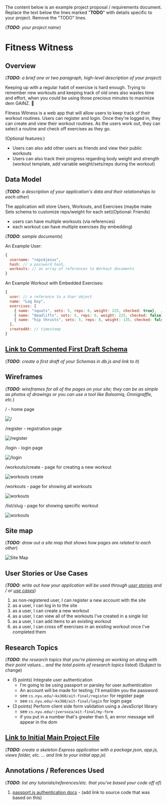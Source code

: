 The content below is an example project proposal / requirements document. Replace the text below the lines marked "__TODO__" with details specific to your project. Remove the "TODO" lines.

(___TODO__: your project name_)

# Fitness Witness

## Overview

(___TODO__: a brief one or two paragraph, high-level description of your project_)

Keeping up with a regular habit of exercise is hard enough. Trying to remember new workouts and keeping track of old ones also wastes time and effort, when you could be using those precious minutes to maximize dem GAINZ. 💪

Fitness Witness is a web app that will allow users to keep track of their workout routines. Users can register and login. Once they're logged in, they can create and view their workout routines. As the users work out, they can select a routine and check off exercises as they go.

(Optional features:)
- Users can also add other users as friends and view their public workouts
- Users can also track their progress regarding body weight and strength (workout template, add variable weight/sets/reps during the workout)

## Data Model

(___TODO__: a description of your application's data and their relationships to each other_) 

The application will store Users, Workouts, and Exercises (maybe make Sets schema to customize reps/weight for each set)(Optional: Friends)

* users can have multiple workouts (via references)
* each workout can have multiple exercises (by embedding)

(___TODO__: sample documents_)

An Example User:

```javascript
{
  username: "reps4jesus",
  hash: // a password hash,
  workouts: // an array of references to Workout documents
}
```

An Example Workout with Embedded Exercises:

```javascript
{
  user: // a reference to a User object
  name: "Leg Day",
  exercises: [
    { name: "squats", sets: 5, reps: 6, weight: 225, checked: true},  // weight in lbs
    { name: "deadlifts", sets: 5, reps: 6, weight: 225, checked: false},
    { name: "hip thrusts", sets: 5, reps: 8, weight: 135, checked: false}
  ],
  createdAt: // timestamp
}
```


## [Link to Commented First Draft Schema](src/db.js) 

(___TODO__: create a first draft of your Schemas in db.js and link to it_)

## Wireframes

(___TODO__: wireframes for all of the pages on your site; they can be as simple as photos of drawings or you can use a tool like Balsamiq, Omnigraffle, etc._)

/ - home page

![/](documentation/index.jpg)

/register - registration page

![/register](documentation/registration.jpg)

/login - login page

![/login](documentation/login.jpg)

/workouts/create - page for creating a new workout

![workouts create](documentation/workouts-create.jpg)

/workouts - page for showing all workouts

![workouts](documentation/workouts.jpg)

/list/slug - page for showing specific workout

![workouts](documentation/workouts-slug.jpg)

## Site map

(___TODO__: draw out a site map that shows how pages are related to each other_)

![Site Map](documentation/sitemap.jpg)

## User Stories or Use Cases

(___TODO__: write out how your application will be used through [user stories](http://en.wikipedia.org/wiki/User_story#Format) and / or [use cases](https://www.mongodb.com/download-center?jmp=docs&_ga=1.47552679.1838903181.1489282706#previous)_)

1. as non-registered user, I can register a new account with the site
2. as a user, I can log in to the site
3. as a user, I can create a new workout
4. as a user, I can view all of the workouts I've created in a single list
5. as a user, I can add items to an existing workout
6. as a user, I can cross off exercises in an existing workout once I've completed them

## Research Topics

(___TODO__: the research topics that you're planning on working on along with their point values... and the total points of research topics listed_)  (Subject to change)

* (5 points) Integrate user authentication
    * I'm going to be using passport or parsley for user authentication
    * An account will be made for testing; I'll email/dm you the password
    * see <code>cs.nyu.edu/~kx360/ait-final/register</code> for register page
    * see <code>cs.nyu.edu/~kx360/ait-final/login</code> for login page
* (3 points) Perform client side form validation using a JavaScript library
    * see <code>cs.nyu.edu/~jversoza/ait-final/my-form</code>
    * if you put in a number that's greater than 5, an error message will appear in the dom

## [Link to Initial Main Project File](src/app.js) 

(___TODO__: create a skeleton Express application with a package.json, app.js, views folder, etc. ... and link to your initial app.js_)

## Annotations / References Used

(___TODO__: list any tutorials/references/etc. that you've based your code off of_)

1. [passport.js authentication docs](http://passportjs.org/docs) - (add link to source code that was based on this)

